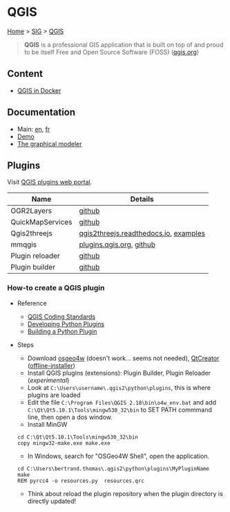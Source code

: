 # QGIS

[Home](../../readme.md) > [SIG](../sig.md) > [QGIS](./qgis.md)

> **QGIS** is a professional GIS application that is built on top of and proud to be itself Free and Open Source Software (FOSS) ([qgis.org](https://www.qgis.org/en/site/))

## Content

- [QGIS in Docker](./docker.md)

## Documentation

- Main: [en](https://www.qgis.org/en/docs/index.html), [fr](https://www.qgis.org/fr/docs/index.html)
- [Demo](http://demo.qgis.org/)
- [The graphical modeler](https://docs.qgis.org/2.8/en/docs/user_manual/processing/modeler.html)

## Plugins

Visit [QGIS plugins web portal](https://plugins.qgis.org/).

| Name | Details |
| ---- | ------- |
| OGR2Layers | [github](https://github.com/lucadelu/OGR2Layers/) |
| QuickMapServices | [github](http://nextgis.com/blog/quickmapservices/) |
| Qgis2threejs | [qgis2threejs.readthedocs.io](http://qgis2threejs.readthedocs.io/en/docs-release/), [examples](http://qgis2threejs.readthedocs.io/en/docs-release/Examples.html) |
| mmqgis | [plugins.qgis.org](https://plugins.qgis.org/plugins/mmqgis/), [github](https://github.com/michaelminn/mmqgis) |
| Plugin reloader | [github](https://github.com/borysiasty/plugin_reloader) |
| Plugin builder| [github](https://github.com/g-sherman/Qgis-Plugin-Builder) |

### How-to create a QGIS plugin

- Reference

  - [QGIS Coding Standards](https://www.qgis.org/en/site/getinvolved/development/qgisdevelopersguide/codingstandards.html)
  - [Developing Python Plugins](https://docs.qgis.org/testing/en/docs/pyqgis_developer_cookbook/plugins.html)
  - [Building a Python Plugin](http://www.qgistutorials.com/en/docs/building_a_python_plugin.html)

- Steps

  - Download [osgeo4w](http://trac.osgeo.org/osgeo4w/) (doesn't work... seems not needed), [QtCreator](https://www.qt.io/) ([offline-installer](https://www1.qt.io/offline-installers/))
  - Install QGIS plugins (extensions): Plugin Builder, Plugin Reloader (_experimental_)
  - Look at `C:\Users\username\.qgis2\python\plugins`, this is where plugins are loaded
  - Edit the file `C:\Program Files\QGIS 2.18\bin\o4w_env.bat` and add `C:\Qt\Qt5.10.1\Tools\mingw530_32\bin` to SET PATH commmand line, then open a dos window.
  - Install MinGW

  ```dos
  cd C:\Qt\Qt5.10.1\Tools\mingw530_32\bin
  copy mingw32-make.exe make.exe
  ```

  - In Windows, search for "OSGeo4W Shell", open the application.

  ```dos
  cd C:\Users\bertrand.thomas\.qgis2\python\plugins\MyPluginName
  make
  REM pyrcc4 -o resources.py  resources.qrc
  ```

  - Think about reload the plugin repository when the plugin directory is directly updated!
